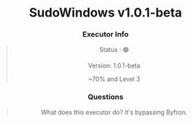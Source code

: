 <h1 align="center">SudoWindows v1.0.1-beta</h1>

<h3 align="center">Executor Info</h3>

> <p align="center">Status : 🟢</p>
> <p align="center">Version: 1.0.1-beta</p>
> <p align="center"> ~70% and Level 3</p>

<h3 align="center">Questions</h3>

> <p align="center">What does this executor do? It's bypassing Byfron.</p>
